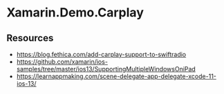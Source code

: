 # Xamarin.Demo.Carplay

## Resources
- https://blog.fethica.com/add-carplay-support-to-swiftradio
- https://github.com/xamarin/ios-samples/tree/master/ios13/SupportingMultipleWindowsOniPad
- https://learnappmaking.com/scene-delegate-app-delegate-xcode-11-ios-13/
